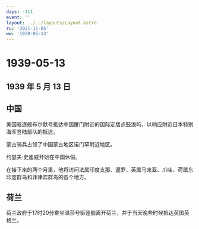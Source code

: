 ```yaml
---
days: -111
event: ''
layout: ../../layouts/Layout.astro
ru: '2021-11-05'
ww: '1939-05-13'
---
```


# 1939-05-13

## 1939 年 5 月 13 日

## 中国

美国驱逐舰布尔默号抵达中国厦门附近的国际定居点鼓浪屿，以响应附近日本特别海军登陆部队的抵达。

蒙古骑兵占领了中国蒙古地区诺门罕附近地区。

约瑟夫·史迪威开始在中国休假。

在接下来的两个月里，他将访问法属印度支那、暹罗、英属马来亚、爪哇、荷属东印度群岛和菲律宾群岛的各个地方。

## 荷兰

荷兰政府于17时20分乘坐温莎号驱逐舰离开荷兰，并于当天晚些时候抵达英国英格兰。